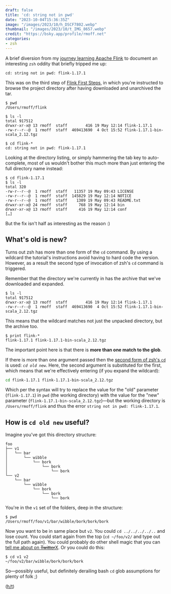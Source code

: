 ```yaml
---
draft: false
title: 'cd: string not in pwd'
date: "2023-10-04T15:36:35Z"
image: "/images/2023/10/h_DSCF7802.webp"
thumbnail: "/images/2023/10/t_IMG_8657.webp"
credit: "https://bsky.app/profile/rmoff.net"
categories:
- zsh
---
```


A brief diversion from my [journey learning Apache Flink](/categories/laf/) to document an interesting `zsh` oddity that briefly tripped me up: 

```shell
cd: string not in pwd: flink-1.17.1
```

<!--more-->

This was on the third step of [Flink First Steps](https://nightlies.apache.org/flink/flink-docs-release-1.17/docs/try-flink/local_installation/#browsing-the-project-directory), in which you're instructed to browse the project directory after having downloaded and unarchived the tar. 

```shell
$ pwd
/Users/rmoff/flink

$ ls -l
total 917512
drwxr-xr-x@ 13 rmoff  staff        416 19 May 12:14 flink-1.17.1
-rw-r--r--@  1 rmoff  staff  469413690  4 Oct 15:52 flink-1.17.1-bin-scala_2.12.tgz
```

```shell
$ cd flink-*
cd: string not in pwd: flink-1.17.1
```

Looking at the directory listing, or simply hammering the tab key to auto-complete, most of us wouldn't bother this much more than just entering the full directory name instead: 

```shell
$ cd flink-1.17.1
$ ls -l
total 320
-rw-r--r--@  1 rmoff  staff   11357 19 May 09:43 LICENSE
-rw-r--r--@  1 rmoff  staff  145829 19 May 12:14 NOTICE
-rw-r--r--@  1 rmoff  staff    1309 19 May 09:43 README.txt
drwxr-xr-x@ 24 rmoff  staff     768 19 May 12:14 bin
drwxr-xr-x@ 13 rmoff  staff     416 19 May 12:14 conf
[…]
```

But the fix isn't half as interesting as the reason :) 

## What's old is new?

Turns out zsh has more than one form of the `cd` command. By using a wildcard the tutorial's instructions avoid having to hard code the version. However, as a result the second type of invocation of zsh's `cd` command is triggered. 

Remember that the directory we're currently in has the archive that we've downloaded and expanded. 

```shell
$ ls -l
total 917512
drwxr-xr-x@ 13 rmoff  staff        416 19 May 12:14 flink-1.17.1
-rw-r--r--@  1 rmoff  staff  469413690  4 Oct 15:52 flink-1.17.1-bin-scala_2.12.tgz
```

This means that the wildcard matches not just the unpacked directory, but the archive too. 

```shell
$ print flink-*
flink-1.17.1 flink-1.17.1-bin-scala_2.12.tgz
```
The important point here is that there is **more than one match to the glob**.

If there is more than one argument passed then the [second form of zsh's `cd`](https://zsh.sourceforge.io/Doc/Release/Shell-Builtin-Commands.html#index-cd) is used: _`cd old new`_. Here, the second argument is substituted for the first, which means that we're effectively entering (if you expand the wildcard):

```bash
cd flink-1.17.1 flink-1.17.1-bin-scala_2.12.tgz
```

Which per the syntax will try to replace the value for the "old" parameter (`flink-1.17.1`) in `pwd` (the working directory) with the value for the "new" parameter (`flink-1.17.1-bin-scala_2.12.tgz`)—but the working directory is `/Users/rmoff/flink` and thus the error `string not in pwd: flink-1.17.1`. 

## How is `cd old new` useful? 

Imagine you've got this directory structure: 

```shell
foo
├── v1
│   └── bar
│       └── wibble
│           └── bork
│               └── bork
│                   └── bork
└── v2
    └── bar
        └── wibble
            └── bork
                └── bork
                    └── bork
```

You're in the `v1` set of the folders, deep in the structure: 

```shell
$ pwd
/Users/rmoff/foo/v1/bar/wibble/bork/bork/bork
```

Now you want to be in same place but `v2`. You could `cd ../../../../..` and lose count. You could start again from the top (`cd ~/foo/v2/` and type out the full path again). You could probably do other shell magic that you can [tell me about on ~~Twitter~~X](https://twitter.com/rmoff/). Or you could do this: 

```shell
$ cd v1 v2
~/foo/v2/bar/wibble/bork/bork/bork
```

So—possibly useful, but definitely derailing bash `cd` glob assumptions for plenty of folk ;)

([h/t](https://github.com/ohmyzsh/ohmyzsh/issues/10092#issuecomment-894804081))